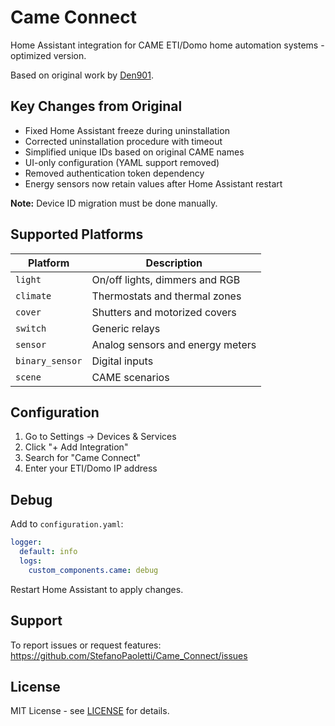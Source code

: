 # Came Connect

Home Assistant integration for CAME ETI/Domo home automation systems - optimized version.

Based on original work by [Den901](https://github.com/Den901/ha_came).

## Key Changes from Original

- Fixed Home Assistant freeze during uninstallation
- Corrected uninstallation procedure with timeout
- Simplified unique IDs based on original CAME names
- UI-only configuration (YAML support removed)
- Removed authentication token dependency
- Energy sensors now retain values after Home Assistant restart

**Note:** Device ID migration must be done manually.

## Supported Platforms

| Platform | Description |
|----------|-------------|
| `light` | On/off lights, dimmers and RGB |
| `climate` | Thermostats and thermal zones |
| `cover` | Shutters and motorized covers |
| `switch` | Generic relays |
| `sensor` | Analog sensors and energy meters |
| `binary_sensor` | Digital inputs |
| `scene` | CAME scenarios |

## Configuration

1. Go to Settings → Devices & Services
2. Click "+ Add Integration"
3. Search for "Came Connect"
4. Enter your ETI/Domo IP address

## Debug

Add to `configuration.yaml`:
```yaml
logger:
  default: info
  logs:
    custom_components.came: debug
```

Restart Home Assistant to apply changes.

## Support

To report issues or request features:
https://github.com/StefanoPaoletti/Came_Connect/issues

## License

MIT License - see [LICENSE](https://github.com/StefanoPaoletti/Came_Connect/blob/main/LICENSE) for details.
